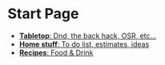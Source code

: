 # Start Page

- [**Tabletop**: Dnd, the back hack, OSR, etc...](tg/dark/charity.md)
- [**Home stuff**: To do list, estimates, ideas](timallen/home.md)
- [**Recipes**: Food & Drink](bourdain/recipes.md)


